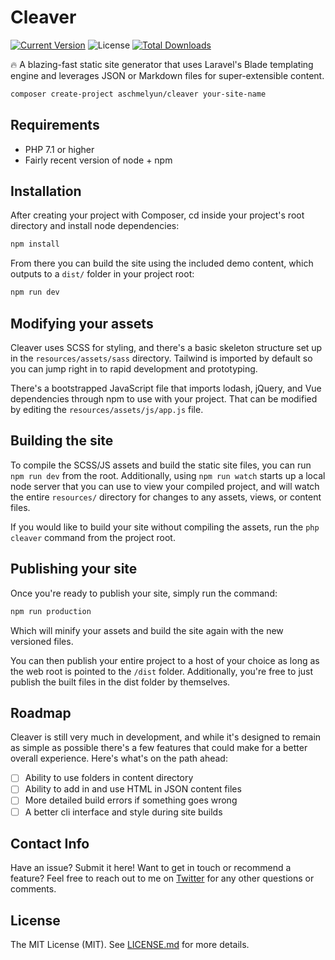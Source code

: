 # Cleaver

[![Current Version](https://img.shields.io/packagist/v/aschmelyun/cleaver.svg?style=flat-square)](https://packagist.org/packages/aschmelyun/cleaver)
![License](https://img.shields.io/github/license/aschmelyun/cleaver.svg?style=flat-square)
[![Total Downloads](https://img.shields.io/packagist/dt/aschmelyun/cleaver.svg?style=flat-square)](https://packagist.org/packages/aschmelyun/cleaver)

:fire: A blazing-fast static site generator that uses Laravel's Blade templating engine and leverages JSON or Markdown files for super-extensible content.

```bash
composer create-project aschmelyun/cleaver your-site-name
```

## Requirements
- PHP 7.1 or higher
- Fairly recent version of node + npm 

## Installation

After creating your project with Composer, cd inside your project's root directory and install node dependencies:

```bash
npm install
```

From there you can build the site using the included demo content, which outputs to a `dist/` folder in your project root:

```bash
npm run dev
```

## Modifying your assets

Cleaver uses SCSS for styling, and there's a basic skeleton structure set up in the `resources/assets/sass` directory. Tailwind is imported by default so you can jump right in to rapid development and prototyping.

There's a bootstrapped JavaScript file that imports lodash, jQuery, and Vue dependencies through npm to use with your project. That can be modified by editing the `resources/assets/js/app.js` file.

## Building the site

To compile the SCSS/JS assets and build the static site files, you can run `npm run dev` from the root. Additionally, using `npm run watch` starts up a local node server that you can use to view your compiled project, and will watch the entire `resources/` directory for changes to any assets, views, or content files.

If you would like to build your site without compiling the assets, run the `php cleaver` command from the project root.

## Publishing your site

Once you're ready to publish your site, simply run the command:

```bash
npm run production
```

Which will minify your assets and build the site again with the new versioned files.

You can then publish your entire project to a host of your choice as long as the web root is pointed to the `/dist` folder. Additionally, you're free to just publish the built files in the dist folder by themselves.

## Roadmap
Cleaver is still very much in development, and while it's designed to remain as simple as possible there's a few features that could make for a better overall experience. Here's what's on the path ahead:

- [ ] Ability to use folders in content directory
- [ ] Ability to add in and use HTML in JSON content files
- [ ] More detailed build errors if something goes wrong
- [ ] A better cli interface and style during site builds

## Contact Info

Have an issue? Submit it here! Want to get in touch or recommend a feature? Feel free to reach out to me on [Twitter](https://twitter.com/aschmelyun) for any other questions or comments.

## License

The MIT License (MIT). See [LICENSE.md](https://github.com/aschmelyun/cleaver/blob/master/LICENSE.md) for more details.